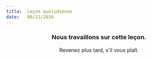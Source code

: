 ```yaml
---
title:  Leçon quotidienne
date:   06/11/2016
---
```


### <center>Nous travaillons sur cette leçon.</center>
<center>Revenez plus tard, s'il vous plaît.</center>